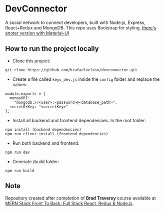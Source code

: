 # DevConnector
A social network to connect developers, built with Node.js, Express, React+Redux and MongoDB.
This repo uses Bootstrap for styling, [there's anoter version with Material-UI](https://github.com/hrafaelveloso/devconnector-material-ui)

## How to run the project locally

* Clone this project:
```
git clone https://github.com/hrafaelveloso/devconnector.git
```

* Create a file called `keys_dev.js` inside the `config` folder and replace the values:
```
module.exports = {
  mongoURI:
    "mongodb://<user>:<password>@<database_path>",
  secretOrKey: "<secretKey>"
};
```

* Install all backend and frontend dependencies. In the root folder:
```
npm install (backend dependencies)
npm run client-install (frontend dependencies)
```

* Run both backend and frontend:
```
npm run dev
```

* Generate /build folder:
```
npm run build
```

## Note
Repository created after completion of **Brad Traversy** course available at [MERN Stack Front To Back: Full Stack React, Redux & Node.js](https://www.udemy.com/mern-stack-front-to-back/).